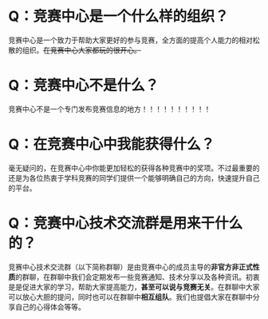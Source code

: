 # Q：竞赛中心是一个什么样的组织？
竞赛中心是一个致力于帮助大家更好的参与竞赛，全方面的提高个人能力的相对松散的组织。~~在竞赛中心大家都玩的很开心。~~

# Q：竞赛中心不是什么？
竞赛中心不是一个专门发布竞赛信息的地方！！！！！！！！！！

# Q：在竞赛中心中我能获得什么？
毫无疑问的，在竞赛中心中你能更加轻松的获得各种竞赛中的奖项。不过最重要的还是为各位热衷于学科竞赛的同学们提供一个能够明确自己的方向，快速提升自己的平台。

# Q：竞赛中心技术交流群是用来干什么的？
竞赛中心技术交流群（以下简称群聊）是由竞赛中心的成员主导的**非官方非正式性质**的群聊，在群聊中我们会定期发布一些竞赛通知、技术分享以及各种资讯。初衷是是促进大家的学习，帮助大家提高能力，**甚至可以说与竞赛无关**。在群聊中大家可以放心大胆的提问，同时也可以在群聊中**相互组队**。我们也提倡大家在群聊中分享自己的心得体会等等。